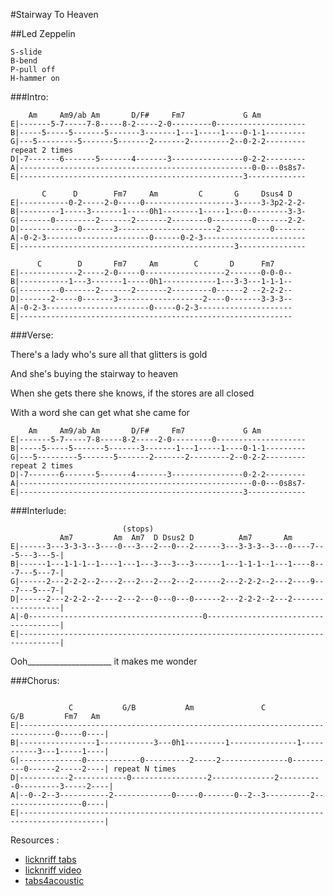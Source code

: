 #Stairway To Heaven 

##Led Zeppelin
```
S-slide    
B-bend
P-pull off
H-hammer on
```

###Intro:
```
    Am     Am9/ab Am       D/F#     Fm7             G Am
E|-------5-7-----7-8-----8-2-----2-0---------0--------------------
B|-----5-----5-------5-------3-------1---1-----1----0-1-1---------
G|---5---------5-------5-------2-------2---------2--0-2-2--------- repeat 2 times
D|-7-------6-------5-------4-------3----------------0-2-2---------
A|----------------------------------------------------0-0---0s8s7-
E|--------------------------------------------------3-------------

       C      D        Fm7     Am         C       G     Dsus4 D
E|-----------0-2-----2-0-----0--------------------3-----3-3p2-2-2-
B|---------1-----3-------1-----0h1--------1-----1---0---------3-3-
G|-------0---------2-------2-------2--------0---------0-------2-2-
D|-------------0-------3----------------------2-----------0-------
A|-0-2-3-----------------------0------0-2-3-----------------------
E|------------------------------------------------3---------------

      C        D       Fm7     Am        C       D      Fm7
E|-------------2-----2-0-----0------------------2-------0-0-0--
B|-----------1---3-------1-----0h1------------1---3-3---1-1-1--
G|---------0-------2-------2-------2---------0------2 --2-2-2--
D|-------2-----0-------3-------------------2----0-------3-3-3--
A|-0-2-3-----------------------0-----0-2-3---------------------
E|-------------------------------------------------------------
```

###Verse:

There's a lady who's sure all that glitters is gold 

And she's buying the stairway to heaven

When she gets there she knows, if the stores are all closed 

With a word she can get what she came for

```
    Am     Am9/ab Am       D/F#     Fm7             G Am
E|-------5-7-----7-8-----8-2-----2-0---------0--------------------
B|-----5-----5-------5-------3-------1---1-----1----0-1-1---------
G|---5---------5-------5-------2-------2---------2--0-2-2--------- repeat 2 times
D|-7-------6-------5-------4-------3----------------0-2-2---------
A|----------------------------------------------------0-0---0s8s7-
E|--------------------------------------------------3-------------
```

###Interlude:

```
                         (stops)
           Am7         Am  Am7  D Dsus2 D          Am7       Am 
E|------3---3-3-3--3----0---3---2---0---2------3---3-3-3--3---0----7---5---3---5-|
B|------1---1-1-1--1----1---1---3---3---3------1---1-1-1--1---1----8---7---5---7-|
G|------2---2-2-2--2----2---2---2---2---2------2---2-2-2--2---2----9---7---5---7-|
D|------2---2-2-2--2----2---2---0---0---0------2---2-2-2--2---2------------------|
A|-0---------------------------------------0-------------------------------------|
E|-------------------------------------------------------------------------------|

```

   Ooh_____________________              it makes me         wonder


###Chorus:

```

             C           G/B           Am               C           G/B         Fm7   Am
E|------------------------------------------------------------------------------0-----0----|
B|-----------------1------------3---0h1---------1---------------1-----------3---1-----1----|
G|--------------0------------0----------2-----2---------------0----------0------2-----2----| repeat N times
D|-----------2------------0-----------------2--------------2----------0---------3-----2----|
A|--0--2--3-----------2-------------0-----0-------0--2--3----------2------------------0----|
E|-----------------------------------------------------------------------------------------|

```


Resources : 
 - [licknriff tabs](http://www.licknriff.com/wp-content/uploads/2012/04/Stairway-to-Heaven.jpg)
 - [licknriff video](https://www.youtube.com/watch?v=lUlAO0QaVTA)
 - [tabs4acoustic](http://www.tabs4acoustic.com/en/guitar-tabs/led-zeppelin-tabs/stairway-to-heaven-acoustic-tab-223.html)
